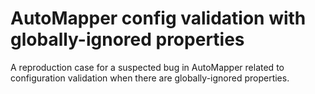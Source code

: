# AutoMapper config validation with globally-ignored properties

A reproduction case for a suspected bug in AutoMapper related to configuration validation when there are globally-ignored properties.
